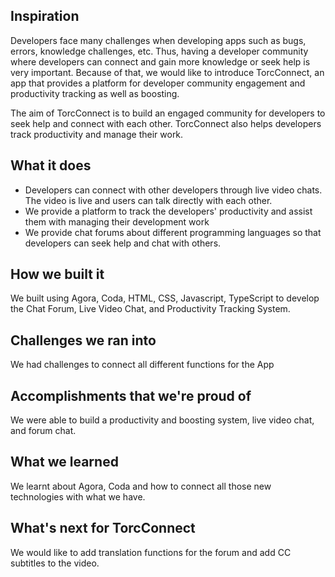 ## Inspiration
Developers face many challenges when developing apps such as bugs, errors, knowledge challenges, etc. Thus, having a developer community where developers can connect and gain more knowledge or seek help is very important. Because of that, we would like to introduce TorcConnect, an app that provides a platform for developer community engagement and productivity tracking as well as boosting. 

The aim of TorcConnect is to build an engaged community for developers to seek help and connect with each other. TorcConnect also helps developers track productivity and manage their work. 

## What it does
- Developers can connect with other developers through live video chats. The video is live and users can talk directly with each other.
- We provide a platform to track the developers' productivity and assist them with managing their development work
- We provide chat forums about different programming languages so that developers can seek help and chat with others. 

## How we built it
 We built using Agora, Coda, HTML, CSS, Javascript, TypeScript to develop the Chat Forum, Live Video Chat, and Productivity Tracking System. 

## Challenges we ran into
We had challenges to connect all different functions for the App

## Accomplishments that we're proud of
We were able to build a productivity and boosting system, live video chat, and forum chat. 

## What we learned
We learnt about Agora, Coda and how to connect all those new technologies with what we have. 

## What's next for TorcConnect
We would like to add translation functions for the forum and add CC subtitles to the video. 

